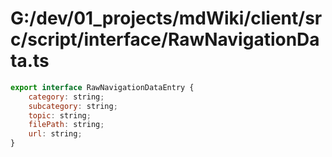 # G:/dev/01_projects/mdWiki/client/src/script/interface/RawNavigationData.ts
```js
export interface RawNavigationDataEntry {
    category: string;
    subcategory: string;
    topic: string;
    filePath: string;
    url: string;
}
 ```